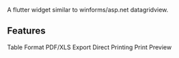 A flutter widget similar to winforms/asp.net datagridview.

## Features

Table Format
PDF/XLS Export
Direct Printing
Print Preview
